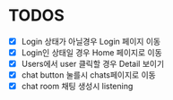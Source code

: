 # TODOS

-   [x] Login 상태가 아닐경우 Login 페이지 이동
-   [x] Login인 상태일 경우 Home 페이지로 이동
-   [x] Users에서 user 클릭할 경우 Detail 보이기
-   [x] chat button 눌를시 chats페이지로 이동
-   [x] chat room 채팅 생성시 listening
